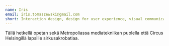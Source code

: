 ```yaml
---
name: Iris
email: iris.tomaszewski@gmail.com 
short: Interaction design, design for user experience, visual communication
---
```

Tällä hetkellä opetan sekä Metropoliassa mediatekniikan puolella että Circus Helsingillä lapsille sirkusakrobatiaa.
